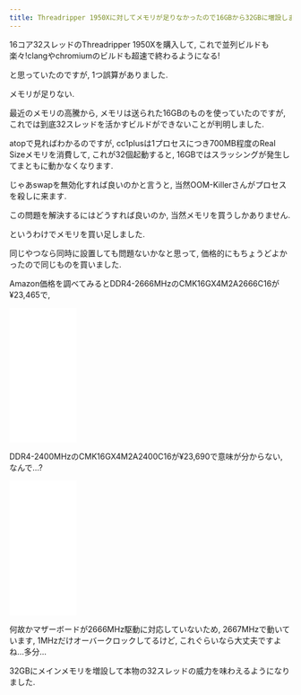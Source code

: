 ```yaml
---
title: Threadripper 1950Xに対してメモリが足りなかったので16GBから32GBに増設しました
---
```


16コア32スレッドのThreadripper 1950Xを購入して,
これで並列ビルドも楽々!clangやchromiumのビルドも超速で終わるようになる!

と思っていたのですが,
1つ誤算がありました.

メモリが足りない.

最近のメモリの高騰から,
メモリは送られた16GBのものを使っていたのですが,
これでは到底32スレッドを活かすビルドができないことが判明しました.

atopで見ればわかるのですが,
cc1plusは1プロセスにつき700MB程度のReal Sizeメモリを消費して,
これが32個起動すると,
16GBではスラッシングが発生してまともに動かなくなります.

じゃあswapを無効化すれば良いのかと言うと,
当然OOM-Killerさんがプロセスを殺しに来ます.

この問題を解決するにはどうすれば良いのか,
当然メモリを買うしかありません.

というわけでメモリを買い足しました.

同じやつなら同時に設置しても問題ないかなと思って,
価格的にもちょうどよかったので同じものを買いました.

Amazon価格を調べてみるとDDR4-2666MHzのCMK16GX4M2A2666C16が¥23,465で,

<iframe style="width:120px;height:240px;" marginwidth="0" marginheight="0" scrolling="no" frameborder="0" src="//rcm-fe.amazon-adsystem.com/e/cm?lt1=_top&bc1=FFFFFF&IS2=1&bg1=FFFFFF&fc1=000000&lc1=0000FF&t=ncaq01-22&o=9&p=8&l=as4&m=amazon&f=ifr&ref=as_ss_li_til&asins=B0123ZC44Y&linkId=75d5ef4718a3abfa601ee46e0df2d461"></iframe>

DDR4-2400MHzのCMK16GX4M2A2400C16が¥23,690で意味が分からない,
なんで…?

<iframe style="width:120px;height:240px;" marginwidth="0" marginheight="0" scrolling="no" frameborder="0" src="//rcm-fe.amazon-adsystem.com/e/cm?lt1=_top&bc1=FFFFFF&IS2=1&bg1=FFFFFF&fc1=000000&lc1=0000FF&t=ncaq01-22&o=9&p=8&l=as4&m=amazon&f=ifr&ref=as_ss_li_til&asins=B017NW5NZY&linkId=3a5a04efef563d04738101f73eea1483"></iframe>

何故かマザーボードが2666MHz駆動に対応していないため,
2667MHzで動いています,
1MHzだけオーバークロックしてるけど,
これぐらいなら大丈夫ですよね…多分…

32GBにメインメモリを増設して本物の32スレッドの威力を味わえるようになりました.

